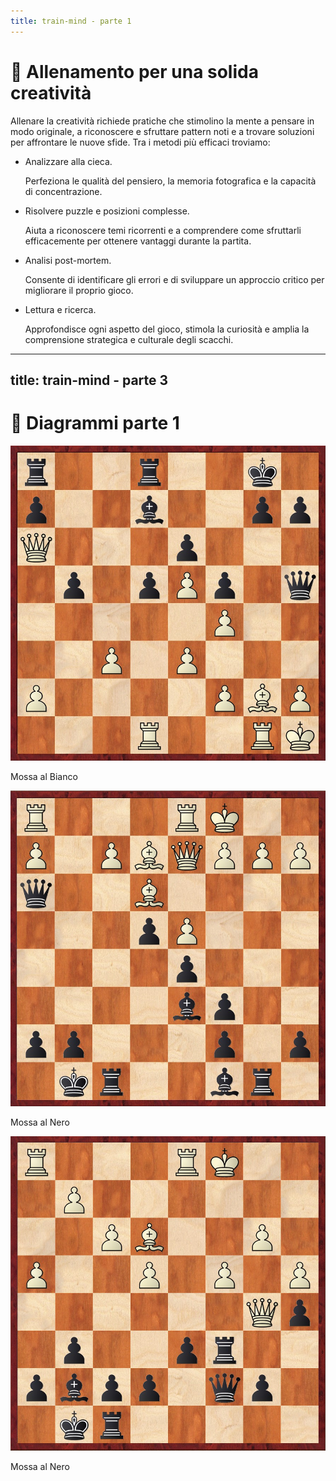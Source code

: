 ```yaml
---
title: train-mind - parte 1
---
```


# 🧠 Allenamento per una solida creatività

<div class="mt-6 text-left">
    <p class="text-lg text-gray-500 mb-6">
        Allenare la creatività richiede pratiche che stimolino la mente a pensare in modo originale, a riconoscere e sfruttare pattern noti e a trovare soluzioni per affrontare le nuove sfide. Tra i metodi più efficaci troviamo:
    </p>
    <div class="grid grid-cols-2 gap-6">
        <div>
            <ul class="space-y-4">
                <li>
                    <span class="font-semibold">Analizzare alla cieca.</span>
                    <p class="mt-1 text-sm text-gray-500">
                        Perfeziona le qualità del pensiero, la memoria fotografica e la capacità di concentrazione.
                    </p>
                </li>
                <li>
                    <span class="font-semibold">Risolvere puzzle e posizioni complesse.</span>
                    <p class="mt-1 text-sm text-gray-500">
                        Aiuta a riconoscere temi ricorrenti e a comprendere come sfruttarli efficacemente per ottenere vantaggi durante la partita.
                    </p>
                </li>
            </ul>
        </div>
        <div>
            <ul class="space-y-4">
                <li>
                    <span class="font-semibold">Analisi post-mortem.</span>
                    <p class="mt-1 text-sm text-gray-500">
                        Consente di identificare gli errori e di sviluppare un approccio critico per migliorare il proprio gioco.
                    </p>
                </li>
                <li>
                    <span class="font-semibold">Lettura e ricerca.</span>
                    <p class="mt-1 text-sm text-gray-500">
                        Approfondisce ogni aspetto del gioco, stimola la curiosità e amplia la comprensione strategica e culturale degli scacchi.
                    </p>
                </li>
            </ul>
        </div>
    </div>
</div>

<div class="absolute bottom-6 left-6 text-xl">
  <a href="https://github.com/apulito/slidev-chess-creativity" target="_blank" class="slidev-icon-btn">
    <carbon:logo-github />
  </a>
  <a href="https://albertopulito.com" target="_blank" class="slidev-icon-btn">
    <carbon:earth />
  </a>
</div>
<div @click="$slidev.nav.next" class="absolute bottom-6 right-6 text-xl py-1" hover:bg="white op-10">
  <carbon:arrow-right />
</div>

---
title: train-mind - parte 3
---

# 🧩 Diagrammi parte 1

<div class="grid grid-cols-3 gap-4 items-center justify-center mt-12">
  <div v-click="1" v-motion :initial="{ opacity: 0 }" :enter="{ opacity: 1 }" :leave="{ opacity: 0 }" class="flex flex-col items-center">
    <img src="../images/bogoliubov-mises.jpg" alt="Diagram 1" class="w-48 h-48 object-cover rounded-lg shadow-md border-2 border-gray-300" />
    <p class="mt-2 text-sm font-semibold">Mossa al Bianco</p>
  </div>
  <div v-click="2" v-motion :initial="{ opacity: 0 }" :enter="{ opacity: 1 }" :leave="{ opacity: 0 }" class="flex flex-col items-center">
    <img src="../images/bird-morphy.jpg" alt="Diagram 2" class="w-48 h-48 object-cover rounded-lg shadow-md border-2 border-gray-300" />
    <p class="mt-2 text-sm font-semibold">Mossa al Nero</p>
  </div>
  <div v-click="3" v-motion :initial="{ opacity: 0 }" :enter="{ opacity: 1 }" :leave="{ opacity: 0 }" class="flex flex-col items-center">
    <img src="../images/ivkov-larsen.jpg" alt="Diagram 3" class="w-48 h-48 object-cover rounded-lg shadow-md border-2 border-gray-300" />
    <p class="mt-2 text-sm font-semibold">Mossa al Nero</p>
  </div>
</div>

<div class="absolute bottom-6 left-6 text-xl">
  <a href="https://github.com/apulito/slidev-chess-creativity" target="_blank" class="slidev-icon-btn">
    <carbon:logo-github />
  </a>
  <a href="https://albertopulito.com" target="_blank" class="slidev-icon-btn">
    <carbon:earth />
  </a>
</div>
<div @click="$slidev.nav.next" class="absolute bottom-6 right-6 text-xl py-1" hover:bg="white op-10">
  <carbon:arrow-right />
</div>

